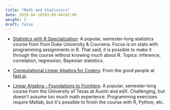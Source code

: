 ```yaml
---
title: "Math and Statistics"
date: 2019-04-10T03:00:44+02:00
weight: 3
draft: false
---
```


* [Statistics with R Specialization](https://www.coursera.org/specializations/statistics): A popular, semester-long statistics course from from Duke University & Coursera. Focus is on stats with programming assignments in R. That said, it is possible to make it through the course without knowing much about R. Topics: inference, correlation, regression, Bayesian statistics.

* [Computational Linear Algebra for Coders](https://github.com/fastai/numerical-linear-algebra/blob/master/README.md): From the good people at [fast.ai](http://fast.ai).

* [Linear Algebra - Foundations to Frontiers](https://www.edx.org/course/laff-linear-algebra-foundations-to-frontiers): A popular, semester-long course from the University of Texas at Austin and edX. Challenging, but doesn't assume too much math experience. Programming exercises require Matlab, but it's possible to finish the course with R, Python, etc.
